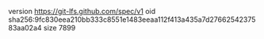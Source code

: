 version https://git-lfs.github.com/spec/v1
oid sha256:9fc830eea210bb333c8551e1483eeaa112f413a435a7d2766254237583aa02a4
size 7899
